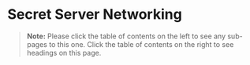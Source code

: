 [title]: # (Networking)
[tags]: # (Networking)
[priority]: # (1000)

# Secret Server Networking

> **Note:** Please click the table of contents on the left to see any sub-pages to this one. Click the table of contents on the right to see headings on this page.
